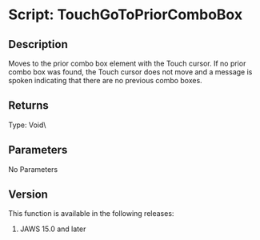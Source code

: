 # Script: TouchGoToPriorComboBox

## Description

Moves to the prior combo box element with the Touch cursor. If no prior
combo box was found, the Touch cursor does not move and a message is
spoken indicating that there are no previous combo boxes.

## Returns

Type: Void\

## Parameters

No Parameters

## Version

This function is available in the following releases:

1.  JAWS 15.0 and later
